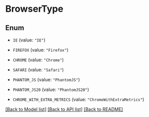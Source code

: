 # BrowserType

## Enum


* `IE` (value: `"IE"`)

* `FIREFOX` (value: `"Firefox"`)

* `CHROME` (value: `"Chrome"`)

* `SAFARI` (value: `"Safari"`)

* `PHANTOM_JS` (value: `"PhantomJS"`)

* `PHANTOM_JS20` (value: `"PhantomJS20"`)

* `CHROME_WITH_EXTRA_METRICS` (value: `"ChromeWithExtraMetrics"`)


[[Back to Model list]](../README.md#documentation-for-models) [[Back to API list]](../README.md#documentation-for-api-endpoints) [[Back to README]](../README.md)


